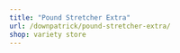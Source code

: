 ```yaml
---
title: "Pound Stretcher Extra"
url: /downpatrick/pound-stretcher-extra/
shop: variety store
---
```

